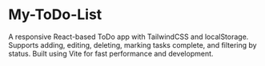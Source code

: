 # My-ToDo-List
A responsive React-based ToDo app with TailwindCSS and localStorage. Supports adding, editing, deleting, marking tasks complete, and filtering by status. Built using Vite for fast performance and development.
